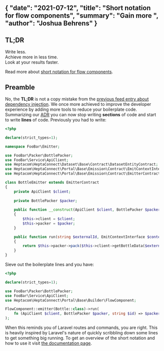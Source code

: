 {
    "date": "2021-07-12",
    "title": "Short notation for flow components",
    "summary": "Gain more ",
    "author": "Joshua Behrens"
}
---

## TL;DR

Write less. \
Achieve more in less time. \
Look at your results faster.

Read more about [short notation for flow components](https://connect.heptacom.de/#/portal-development/017-short-notation-for-flow-components).


## Preamble

No, the **TL;DR** is not a copy mistake from the [previous feed entry about dependency injection](https://connect.heptacom.de/#/feed/2021-06-21-symfony-dependency-injection).
We once more achieved to improve the developer experience by adding more tools to reduce your boilerplate code.
Summarizing our [ADR](https://connect.heptacom.de/#/adr/2021-06-17-flow-component-short-notation) you can now stop writing **sections** of code and start to write **lines** of code.
Previously you had to write:

```php
<?php

declare(strict_types=1);

namespace FooBar\Emitter;

use FooBar\Packer\BottlePacker;
use FooBar\Service\ApiClient;
use Heptacom\HeptaConnect\Dataset\Base\Contract\DatasetEntityContract;
use Heptacom\HeptaConnect\Portal\Base\Emission\Contract\EmitContextInterface;
use Heptacom\HeptaConnect\Portal\Base\Emission\Contract\EmitterContract;

class BottleEmitter extends EmitterContract
{
    private ApiClient $client;
    
    private BottlePacker $packer;
    
    public function __construct(ApiClient $client, BottlePacker $packer)
    { 
        $this->client = $client;
        $this->packer = $packer;
    }

    public function run(string $externalId, EmitContextInterface $context) : ?DatasetEntityContract
    {
        return $this->packer->pack($this->client->getBottleData($externalId));
    }
}
```

Sieve out the boilerplate lines and you have:

```php
<?php

declare(strict_types=1);

use FooBar\Packer\BottlePacker;
use FooBar\Service\ApiClient;
use Heptacom\HeptaConnect\Portal\Base\Builder\FlowComponent;

FlowComponent::emitter(Bottle::class)->run(
    fn (ApiClient $client, BottlePacker $packer, string $id) => $packer->pack($client->getBottleData($id))
);
```

When this reminds you of Laravel routes and commands, you are right.
This is heavily inspired by Laravel's nature of quickly scribbling down some lines to get something big running.
To get an overview of the short notation and how to use it visit [the documentation page](https://connect.heptacom.de/#/portal-development/017-short-notation-for-flow-components).
